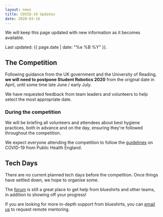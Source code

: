 ```yaml
---
layout: news
title: COVID-19 Updates
date: 2020-03-16
---
```


We will keep this page updated with new information as it becomes available.

Last updated: {{ page.date | date: "%e %B %Y" }}.

## The Competition

Following guidance from the UK government and the University of Reading, **we will need to postpone Student Robotics 2020** from the original date in April, until some time late June / early July.

We have requested feedback from team leaders and volunteers to help select the most appropriate date.

### During the competition

We will be briefing all volunteers and attendees about best hygiene practices, both in advance and on the day, ensuring they're followed throughout the competition.

We expect everyone attending the competition to follow the [guidelines][phe-guidelines] on COVID-19 from Public Health England.

## Tech Days

There are no current planned tech days before the competition. Once things have settled down, we hope to organise some.

The [forum][forum] is still a great place to get help from blueshirts and other teams, in addition to showing off your progress!

If you are looking for more in-depth support from blueshirts, you can [email us][teams-email] to request remote mentoring.

[phe-guidelines]: https://www.gov.uk/government/publications/guidance-to-educational-settings-about-covid-19/guidance-to-educational-settings-about-covid-19
[forum]: https://studentrobotics.org/forum/
[teams-email]: mailto:teams@studentrobotics.org
